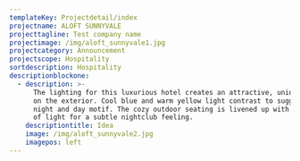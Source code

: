 ```yaml
---
templateKey: Projectdetail/index
projectname: ALOFT SUNNYVALE
projecttagline: Test company name
projectimage: /img/aloft_sunnyvale1.jpg
projectcategory: Announcement
projectscope: Hospitality
sortdescription: Hospitality
descriptionblockone:
  - description: >-
      The lighting for this luxurious hotel creates an attractive, unique vibe
      on the exterior. Cool blue and warm yellow light contrast to suggest a
      night and day motif. The cozy outdoor seating is livened up with crosses
      of light for a subtle nightclub feeling.
    descriptiontitle: Idea
    image: /img/aloft_sunnyvale2.jpg
    imagepos: left
---
```



